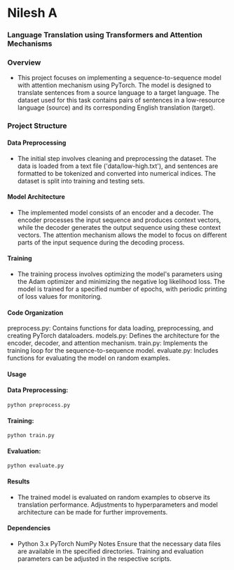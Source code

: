 # Nilesh A
### Language Translation using Transformers and Attention Mechanisms
### Overview
- This project focuses on implementing a sequence-to-sequence model with attention mechanism using PyTorch. The model is designed to translate sentences from a source language to a target language. The dataset used for this task contains pairs of sentences in a low-resource language (source) and its corresponding English translation (target).

### Project Structure
#### Data Preprocessing
- The initial step involves cleaning and preprocessing the dataset. The data is loaded from a text file ('data/low-high.txt'), and sentences are formatted to be tokenized and converted into numerical indices. The dataset is split into training and testing sets.

#### Model Architecture
- The implemented model consists of an encoder and a decoder. The encoder processes the input sequence and produces context vectors, while the decoder generates the output sequence using these context vectors. The attention mechanism allows the model to focus on different parts of the input sequence during the decoding process.

#### Training
- The training process involves optimizing the model's parameters using the Adam optimizer and minimizing the negative log likelihood loss. The model is trained for a specified number of epochs, with periodic printing of loss values for monitoring.

#### Code Organization
preprocess.py: Contains functions for data loading, preprocessing, and creating PyTorch dataloaders.
models.py: Defines the architecture for the encoder, decoder, and attention mechanism.
train.py: Implements the training loop for the sequence-to-sequence model.
evaluate.py: Includes functions for evaluating the model on random examples.

#### Usage
#### Data Preprocessing:
```python preprocess.py```

#### Training:
```python train.py```


#### Evaluation:
```python evaluate.py```

#### Results
- The trained model is evaluated on random examples to observe its translation performance. Adjustments to hyperparameters and model architecture can be made for further improvements.

#### Dependencies
- Python 3.x
PyTorch
NumPy
Notes
Ensure that the necessary data files are available in the specified directories.
Training and evaluation parameters can be adjusted in the respective scripts.
